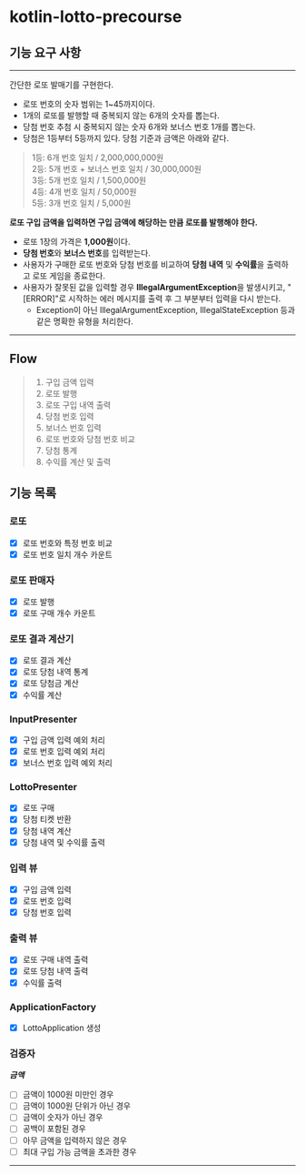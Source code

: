 # kotlin-lotto-precourse

## 기능 요구 사항

---
간단한 로또 발매기를 구현한다.

- 로또 번호의 숫자 범위는 1~45까지이다.  
- 1개의 로또를 발행할 때 중복되지 않는 6개의 숫자를 뽑는다.  
- 당첨 번호 추첨 시 중복되지 않는 숫자 6개와 보너스 번호 1개를 뽑는다.  
- 당첨은 1등부터 5등까지 있다. 당첨 기준과 금액은 아래와 같다.

>1등: 6개 번호 일치 / 2,000,000,000원  
2등: 5개 번호 + 보너스 번호 일치 / 30,000,000원  
3등: 5개 번호 일치 / 1,500,000원  
4등: 4개 번호 일치 / 50,000원  
5등: 3개 번호 일치 / 5,000원
  
**로또 구입 금액을 입력하면 구입 금액에 해당하는 만큼 로또를 발행해야 한다.**  
- 로또 1장의 가격은 **1,000원**이다.  
- **당첨 번호**와 **보너스 번호**를 입력받는다.  
- 사용자가 구매한 로또 번호와 당첨 번호를 비교하여 **당첨 내역** 및 **수익률**을 출력하고 로또 게임을 종료한다.  
- 사용자가 잘못된 값을 입력할 경우 **IllegalArgumentException**을 발생시키고, "[ERROR]"로 시작하는 에러 메시지를 출력 후 그 부분부터 입력을 다시 받는다.  
  - Exception이 아닌 IllegalArgumentException, IllegalStateException 등과 같은 명확한 유형을 처리한다.  
---
## Flow
> 1. 구입 금액 입력
> 2. 로또 발행
> 3. 로또 구입 내역 출력
> 4. 당첨 번호 입력
> 5. 보너스 번호 입력
> 6. 로또 번호와 당첨 번호 비교
> 7. 당첨 통계
> 8. 수익률 계산 및 출력

## 기능 목록

### 로또
- [x] 로또 번호와 특정 번호 비교
- [x] 로또 번호 일치 개수 카운트
### 로또 판매자
- [x] 로또 발행
- [x] 로또 구매 개수 카운트
### 로또 결과 계산기
- [x] 로또 결과 계산
- [x] 로또 당첨 내역 통계
- [x] 로또 당첨금 계산
- [x] 수익률 계산

### InputPresenter
- [x] 구입 금액 입력 예외 처리
- [x] 로또 번호 입력 예외 처리
- [x] 보너스 번호 입력 예외 처리

### LottoPresenter
- [x] 로또 구매
- [x] 당첨 티켓 반환
- [x] 당첨 내역 계산
- [x] 당첨 내역 및 수익률 출력

### 입력 뷰
- [x] 구입 금액 입력
- [x] 로또 번호 입력
- [x] 당첨 번호 입력

### 출력 뷰
- [x] 로또 구매 내역 출력
- [x] 로또 당첨 내역 출력
- [x] 수익률 출력

### ApplicationFactory
- [x] LottoApplication 생성

### 검증자
***금액***
- [ ] 금액이 1000원 미만인 경우
- [ ] 금액이 1000원 단위가 아닌 경우
- [ ] 금액이 숫자가 아닌 경우
- [ ] 공백이 포함된 경우
- [ ] 아무 금액을 입력하지 않은 경우
- [ ] 최대 구입 가능 금액을 초과한 경우

---